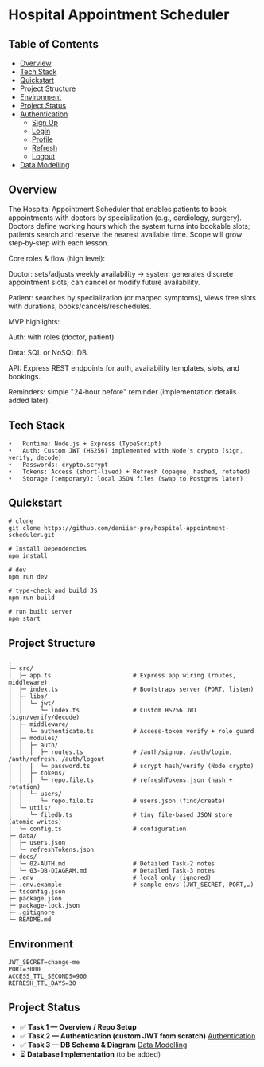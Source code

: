 # Hospital Appointment Scheduler



## Table of Contents ##
- [Overview](#overview)
- [Tech Stack](#tech-stack)
- [Quickstart](#quickstart)
- [Project Structure](#project-structure)
- [Environment](#environment)
- [Project Status](#project-status)
- [Authentication](./docs/02-AUTH.md#authentication)
    - [Sign Up](./docs/02-AUTH.md#sign-up)
    - [Login](./docs/02-AUTH.md#login)
    - [Profile](./docs/02-AUTH.md#profile)
    - [Refresh](./docs/02-AUTH.md#refresh)
    - [Logout](./docs/02-AUTH.md#logout)
- [Data Modelling](./docs/03-DB-DIAGRAM.md)

## Overview
The Hospital Appointment Scheduler that enables patients to book appointments with doctors by specialization (e.g., cardiology, surgery). Doctors define working hours which the system turns into bookable slots; patients search and reserve the nearest available time. Scope will grow step‑by‑step with each lesson.

Core roles & flow (high level):

Doctor: sets/adjusts weekly availability → system generates discrete appointment slots; can cancel or modify future availability.

Patient: searches by specialization (or mapped symptoms), views free slots with durations, books/cancels/reschedules.

MVP highlights:

Auth: with roles (doctor, patient).

Data: SQL or NoSQL DB.

API: Express REST endpoints for auth, availability templates, slots, and bookings.

Reminders: simple "24‑hour before" reminder (implementation details added later).



## Tech Stack
	•	Runtime: Node.js + Express (TypeScript)
	•	Auth: Custom JWT (HS256) implemented with Node’s crypto (sign, verify, decode)
	•	Passwords: crypto.scrypt
	•	Tokens: Access (short-lived) + Refresh (opaque, hashed, rotated)
	•	Storage (temporary): local JSON files (swap to Postgres later)



## Quickstart
```
# clone
git clone https://github.com/daniiar-pro/hospital-appointment-scheduler.git

# Install Dependencies
npm install

# dev
npm run dev

# type-check and build JS
npm run build

# run built server
npm start
```


## Project Structure
```
.
├─ src/
│  ├─ app.ts                       # Express app wiring (routes, middleware)
│  ├─ index.ts                     # Bootstraps server (PORT, listen)
│  ├─ libs/
│  │  └─ jwt/
│  │     └─ index.ts               # Custom HS256 JWT (sign/verify/decode)
│  ├─ middleware/
│  │  └─ authenticate.ts           # Access-token verify + role guard
│  ├─ modules/
│  │  ├─ auth/
│  │  │  ├─ routes.ts              # /auth/signup, /auth/login, /auth/refresh, /auth/logout
│  │  │  └─ password.ts            # scrypt hash/verify (Node crypto)
│  │  ├─ tokens/
│  │  │  └─ repo.file.ts           # refreshTokens.json (hash + rotation)
│  │  └─ users/
│  │     └─ repo.file.ts           # users.json (find/create)
│  └─ utils/
│     └─ filedb.ts                 # tiny file-based JSON store (atomic writes)
│  └─ config.ts                    # configuration
├─ data/
│  ├─ users.json
│  └─ refreshTokens.json
├─ docs/
│  └─ 02-AUTH.md                   # Detailed Task-2 notes 
│  └─ 03-DB-DIAGRAM.md             # Detailed Task-3 notes 
├─ .env                            # local only (ignored)
├─ .env.example                    # sample envs (JWT_SECRET, PORT,…)
├─ tsconfig.json
├─ package.json
├─ package-lock.json
├─ .gitignore
└─ README.md

```

## Environment

```
JWT_SECRET=change-me
PORT=3000
ACCESS_TTL_SECONDS=900
REFRESH_TTL_DAYS=30
```



## Project Status

- ✅ **Task 1 — Overview / Repo Setup**
- ✅ **Task 2 — Authentication (custom JWT from scratch)**  [Authentication](docs/02-AUTH.md)
- ✅ **Task 3 — DB Schema & Diagram**  [Data Modelling](docs/03-DB-DIAGRAM.md)
- ⏳ **Database Implementation** (to be added)
	
